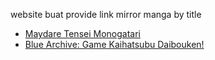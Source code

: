website buat provide link mirror manga by title

- [Maydare Tensei Monogatari](https://saipulipoel.github.io/mangalink?title=maydare-tensei-monogatari)
- [Blue Archive: Game Kaihatsubu Daibouken!](https://saipulipoel.github.io/mangalink?title=blue-archive-game-kaihatsubu)

